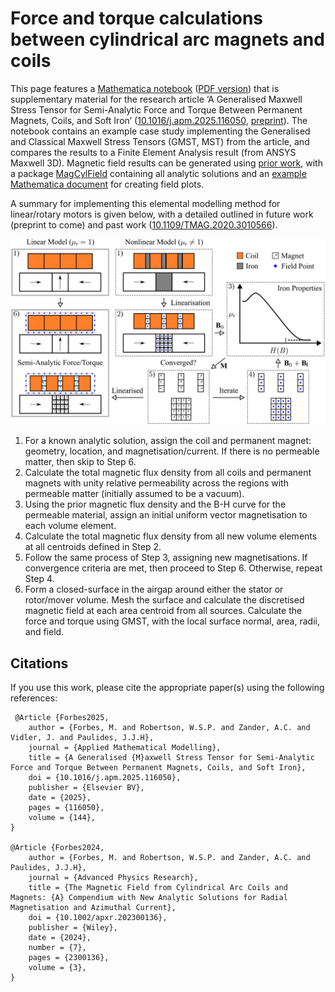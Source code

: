 # Force and torque calculations between cylindrical arc magnets and coils
This page features a [Mathematica notebook](https://github.com/AUMAG/mag-gmst-force/blob/8b237dd854b60771678d33ff9b432291a644afba/Force%20and%20Torque%20Between%20Cylindrical%20Arc%20Coils%20and%20Magnets.nb) ([PDF version](https://github.com/AUMAG/mag-gmst-force/blob/8b237dd854b60771678d33ff9b432291a644afba/Force%20and%20Torque%20Between%20Cylindrical%20Arc%20Coils%20and%20Magnets.pdf)) that is supplementary material for the research article ‘A Generalised Maxwell Stress Tensor for Semi-Analytic Force and Torque Between Permanent Magnets, Coils, and Soft Iron’ ([10.1016/j.apm.2025.116050](https://doi.org/10.1016/j.apm.2025.116050), [preprint](https://github.com/AUMAG/mag-gmst-force/blob/main/mag-gmst-force-Forbes-manuscript-2025.pdf)). The notebook contains an example case study implementing the Generalised and Classical Maxwell Stress Tensors (GMST, MST) from the article, and compares the results to a Finite Element Analysis result (from ANSYS Maxwell 3D). Magnetic field results can be generated using [prior work](https://github.com/AUMAG/mag-cyl-field), with a package [MagCylField](https://github.com/AUMAG/mag-gmst-force/blob/8b237dd854b60771678d33ff9b432291a644afba/MagCylField.wl) containing all analytic solutions and an [example Mathematica document](https://github.com/AUMAG/mag-gmst-force/blob/8b237dd854b60771678d33ff9b432291a644afba/MagCylField-package-test/MagCylField%20example.nb) for creating field plots.

A summary for implementing this elemental modelling method for linear/rotary motors is given below, with a detailed outlined in future work (preprint to come) and past work ([10.1109/TMAG.2020.3010566](https://doi.org/10.1109/TMAG.2020.3010566)).

<img style="background-color:white;" src=https://github.com/AUMAG/mag-gmst-force/blob/main/doc/elemental-model-process.png />

1. For a known analytic solution, assign the coil and permanent magnet: geometry, location, and magnetisation/current. If there is no permeable matter, then skip to Step 6.
1. Calculate the total magnetic flux density from all coils and permanent magnets with unity relative permeability across the regions with permeable matter (initially assumed to be a vacuum).
1. Using the prior magnetic flux density and the B-H curve for the permeable material, assign an initial uniform vector magnetisation to each volume element.
1. Calculate the total magnetic flux density from all new volume elements at all centroids defined in Step 2.
1. Follow the same process of Step 3, assigning new magnetisations. If convergence criteria are met, then proceed to Step 6.  Otherwise, repeat Step 4.
1. Form a closed-surface in the airgap around either the stator or rotor/mover volume. Mesh the surface and calculate the discretised magnetic field at each area centroid from all sources. Calculate the force and torque using GMST, with the local surface normal, area, radii, and field.

## Citations

If you use this work, please cite the appropriate paper(s) using the following references:

     @Article {Forbes2025,
        author = {Forbes, M. and Robertson, W.S.P. and Zander, A.C. and Vidler, J. and Paulides, J.J.H},
        journal = {Applied Mathematical Modelling},
        title = {A Generalised {M}axwell Stress Tensor for Semi-Analytic Force and Torque Between Permanent Magnets, Coils, and Soft Iron},
        doi = {10.1016/j.apm.2025.116050},
        publisher = {Elsevier BV},
        date = {2025},
        pages = {116050},
        volume = {144},
    }

    @Article {Forbes2024,
        author = {Forbes, M. and Robertson, W.S.P. and Zander, A.C. and Paulides, J.J.H},
        journal = {Advanced Physics Research},
        title = {The Magnetic Field from Cylindrical Arc Coils and Magnets: {A} Compendium with New Analytic Solutions for Radial Magnetisation and Azimuthal Current},
        doi = {10.1002/apxr.202300136},
        publisher = {Wiley},
        date = {2024},
        number = {7},
        pages = {2300136},
        volume = {3},
    }
